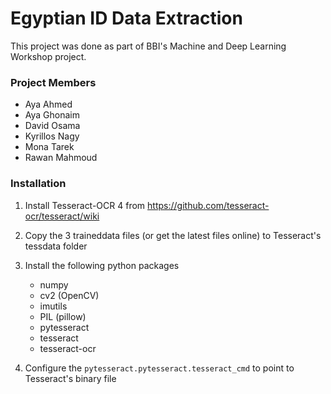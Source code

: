 # Egyptian ID Data Extraction
This project was done as part of BBI's Machine and Deep Learning Workshop project.

### Project Members
* Aya Ahmed
* Aya Ghonaim
* David Osama
* Kyrillos Nagy
* Mona Tarek
* Rawan Mahmoud

### Installation

1. Install Tesseract-OCR 4 from https://github.com/tesseract-ocr/tesseract/wiki 

2. Copy the 3 traineddata files (or get the latest files online) to Tesseract's tessdata folder

3. Install the following python packages
    * numpy
    * cv2 (OpenCV)
    * imutils
    * PIL (pillow)
    * pytesseract
    * tesseract
    * tesseract-ocr

4. Configure the `pytesseract.pytesseract.tesseract_cmd` to point to Tesseract's binary file

